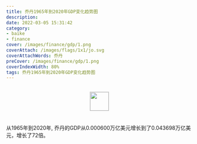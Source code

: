 ```yaml
---
title: 乔丹1965年到2020年GDP变化趋势图
description: 
date: 2022-03-05 15:31:42
category:
- baike
- finance
cover: /images/finance/gdp/1.png
coverAttach: /images/flags/1x1/jo.svg
coverAttachWords: 乔丹
preCover: /images/finance/gdp/1.png
coverIndexWidth: 80%
tags: 乔丹1965年到2020年GDP变化趋势图
---
```




<script src="/assets/js/charts/chart.js"></script>

<div style="text-align: center; margin: 30px 0; ">
    <img src="/images/flags/1x1/jo.svg" style="width: 50px; border: 1px solid #cccccc; ">
</div>

<div style="width: 98%; margin: 0 0 35px 0; ">
    <canvas id="myChart"></canvas>
</div>

<div>
<p class="paragraph">从1965年到2020年, 乔丹的GDP从0.000600万亿美元增长到了0.043698万亿美元，增长了72倍。</p>
</div>

<script>

    const dataGdp = {
        labels: [1965, 1966, 1967, 1968, 1969, 1970, 1971, 1972, 1973, 1974, 1975, 1976, 1977, 1978, 1979, 1980, 1981, 1982, 1983, 1984, 1985, 1986, 1987, 1988, 1989, 1990, 1991, 1992, 1993, 1994, 1995, 1996, 1997, 1998, 1999, 2000, 2001, 2002, 2003, 2004, 2005, 2006, 2007, 2008, 2009, 2010, 2011, 2012, 2013, 2014, 2015, 2016, 2017, 2018, 2019, 2020],
        datasets: [{
            label: '(万亿美元)  •  即刻编程  •  cn.hongkezhang.com',
            backgroundColor: 'rgb(0 0 128)',
            borderColor: 'rgb(0 0 128)',
            data: [0.000600, 0.000658, 0.000632, 0.000561, 0.000699, 0.000640, 0.000678, 0.000789, 0.000944, 0.001197, 0.001363, 0.001709, 0.002097, 0.002603, 0.003272, 0.003910, 0.004385, 0.004681, 0.004920, 0.004967, 0.004994, 0.006401, 0.006756, 0.006277, 0.004221, 0.004160, 0.004344, 0.005311, 0.005606, 0.006238, 0.006727, 0.006928, 0.007246, 0.007912, 0.008149, 0.008460, 0.008976, 0.009582, 0.010196, 0.011411, 0.012589, 0.015057, 0.017111, 0.022658, 0.024538, 0.027134, 0.029524, 0.031635, 0.034454, 0.036848, 0.038587, 0.039893, 0.041409, 0.042932, 0.044503, 0.043698],
            barPercentage: 0.3
        }]
    };

    const config = {
        type: 'line',
        data: dataGdp,
        options: {
            series: [
                {
                    barWidth: '20%'
                }
            ]
        }
    };

    const myChart = new Chart(
        document.getElementById('myChart'),
        config
    );
</script>
